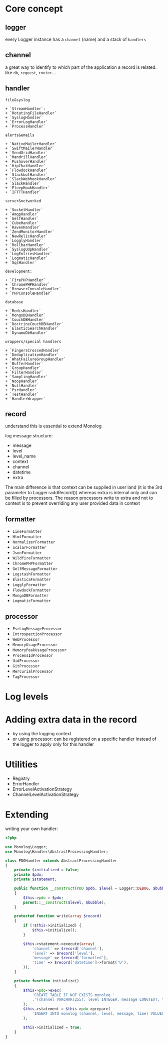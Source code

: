# Core concept

## logger

every Logger instance has a `channel` (name) and a stack of `handlers`

## channel

a great way to identify to which part of the application a record is related. like `db`, `request`, `router`...

## handler

    file&syslog

    + `StreamHandler`:
    + `RotatingFileHandler`
    + `SyslogHandler`
    + `ErrorLogHandler`
    + `ProcessHandler`

    alerts&emails

    + `NativeMailerHandler`
    + `SwiftMailerHandler`
    + `SendGridHandler`
    + `MandrillHandler`
    + `PushoverHandler`
    + `HipChatHandler`
    + `FlowdockHandler`
    + `SlackbotHandler`
    + `SlackWebhookHandler`
    + `SlackHandler`
    + `FleepHookHandler`
    + `IFTTTHandler`

    server&networked

    + `SocketHandler`
    + `AmqpHandler`
    + `GelfHandler`
    + `CubeHandler`
    + `RavenHandler`
    + `ZendMonitorHandler`
    + `NewRelicHandler`
    + `LogglyHandler`
    + `RollbarHandler`
    + `SyslogUdpHandler`
    + `LogEntriesHandler`
    + `LogmaticHandler`
    + `SqsHandler`

    development:

    + `FirePHPHandler`
    + `ChromePHPHandler`
    + `BrowserConsoleHandler`
    + `PHPConsoleHandler`

    database

    + `RedisHandler`
    + `MongoDBHandler`
    + `CouchDBHandler`
    + `DoctrineCouchDBHandler`
    + `ElasticSearchHandler`
    + `DynamoDbHandler`

    wrappers/special handlers

    + `FingersCrossedHandler`
    + `DeduplicationHandler`
    + `WhatFailureGroupHandler`
    + `BufferHandler`
    + `GroupHandler`
    + `FilterHandler`
    + `SamplingHandler`
    + `NoopHandler`
    + `NullHandler`
    + `PsrHandler`
    + `TestHandler`
    + `HandlerWrapper`

## record

understand this is essential to extend Monolog

log message structure:
- message
- level
- level_name
- context
- channel
- datetime
- extra

The main difference is that context can be supplied in user land (it is the 3rd parameter to Logger::addRecord()) whereas extra is internal only and can be filled by processors. The reason processors write to extra and not to context is to prevent overriding any user provided data in context


## formatter

- `LineFormatter`
- `HtmlFormatter`
- `NormalizerFormatter`
- `ScalarFormatter`
- `JsonFormatter`
- `WildfireFormatter`
- `ChromePHPFormatter`
- `GelfMessageFormatter`
- `LogstashFormatter`
- `ElasticaFormatter`
- `LogglyFormatter`
- `FlowdockFormatter`
- `MongoDBFormatter`
- `LogmaticFormatter`

## processor

- `PsrLogMessageProcessor`
- `IntrospectionProcessor`
- `WebProcessor`
- `MemoryUsageProcessor`
- `MemoryPeakUsageProcessor`
- `ProcessIdProcessor`
- `UidProcessor`
- `GitProcessor`
- `MercurialProcessor`
- `TagProcessor`

# Log levels

# Adding extra data in the record
- by using the logging context
- or using processor: can be registered on a specific handler instead of the logger to apply only for this handler

# Utilities

- Registry
- ErrorHandler
- ErrorLevelActivationStrategy
- ChannelLevelActivationStrategy

# Extending

writing your own handler:


```php
<?php

use Monolog\Logger;
use Monolog\Handler\AbstractProcessingHandler;

class PDOHandler extends AbstractProcessingHandler
{
    private $initialized = false;
    private $pdo;
    private $statement;

    public function __construct(PDO $pdo, $level = Logger::DEBUG, $bubble = true)
    {
        $this->pdo = $pdo;
        parent::__construct($level, $bubble);
    }

    protected function write(array $record)
    {
        if (!$this->initialized) {
            $this->initialize();
        }

        $this->statement->execute(array(
            'channel' => $record['channel'],
            'level' => $record['level'],
            'message' => $record['formatted'],
            'time' => $record['datetime']->format('U'),
        ));
    }

    private function initialize()
    {
        $this->pdo->exec(
            'CREATE TABLE IF NOT EXISTS monolog '
            .'(channel VARCHAR(255), level INTEGER, message LONGTEXT, time INTEGER UNSIGNED)'
        );
        $this->statement = $this->pdo->prepare(
            'INSERT INTO monolog (channel, level, message, time) VALUES (:channel, :level, :message, :time)'
        );

        $this->initialized = true;
    }
}
```

